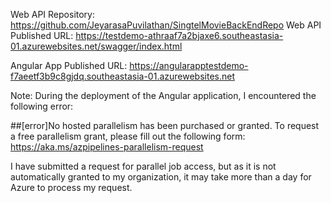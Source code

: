 
Web API Repository: https://github.com/JeyarasaPuvilathan/SingtelMovieBackEndRepo
Web API Published URL: https://testdemo-athraaf7a2bjaxe6.southeastasia-01.azurewebsites.net/swagger/index.html


Angular App Published URL: https://angularapptestdemo-f7aeetf3b9c8gjdq.southeastasia-01.azurewebsites.net

Note: During the deployment of the Angular application, I encountered the following error:

##[error]No hosted parallelism has been purchased or granted. To request a free parallelism grant, please fill out the following form: https://aka.ms/azpipelines-parallelism-request

I have submitted a request for parallel job access, but as it is not automatically granted to my organization, it may take more than a day for Azure to process my request.

